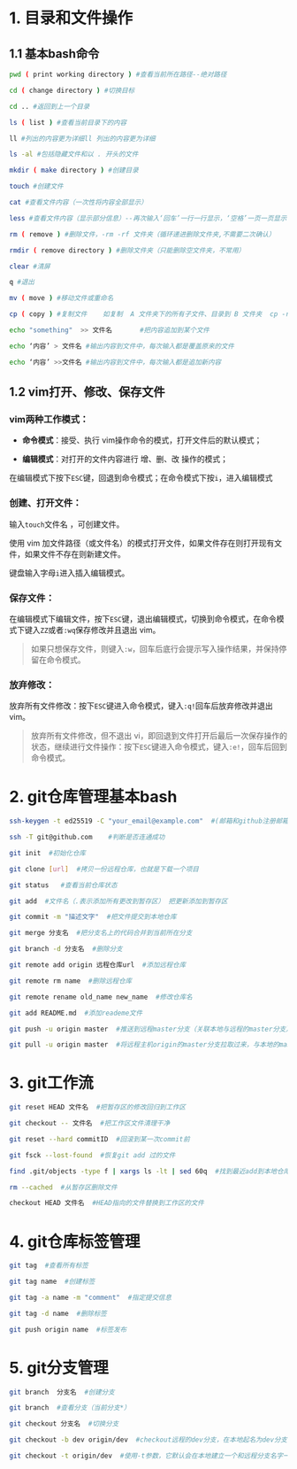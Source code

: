 # 1. 目录和文件操作

## 1.1 基本bash命令

```bash
pwd ( print working directory ) #查看当前所在路径--绝对路径

cd ( change directory ) #切换目标

cd .. #返回到上一个目录

ls ( list ) #查看当前目录下的内容

ll #列出的内容更为详细ll 列出的内容更为详细

ls -al #包括隐藏文件和以 . 开头的文件

mkdir ( make directory ) #创建目录

touch #创建文件

cat #查看文件内容（一次性将内容全部显示）

less #查看文件内容（显示部分信息）--再次输入‘回车’一行一行显示，‘空格’一页一页显示 ，‘b’一次向上走一页

rm ( remove ) #删除文件，-rm -rf 文件夹（循环递进删除文件夹,不需要二次确认）

rmdir ( remove directory ) #删除文件夹（只能删除空文件夹，不常用）

clear #清屏

q #退出

mv ( move ) #移动文件或重命名

cp ( copy ) #复制文件    如复制  A 文件夹下的所有子文件、目录到 B 文件夹  cp -r A/* B

echo "something"  >> 文件名       #把内容追加到某个文件

echo ‘内容’ > 文件名 #输出内容到文件中，每次输入都是覆盖原来的文件

echo ‘内容’ >>文件名 #输出内容到文件中，每次输入都是追加新内容
```

## 1.2 vim打开、修改、保存文件

### vim两种工作模式：

- **命令模式**：接受、执行 vim操作命令的模式，打开文件后的默认模式；

- **编辑模式**：对打开的文件内容进行 增、删、改 操作的模式；

在编辑模式下按下`ESC`键，回退到命令模式；在命令模式下按`i`，进入编辑模式

### 创建、打开文件：

输入`touch`文件名 ，可创建文件。

使用 vim 加文件路径（或文件名）的模式打开文件，如果文件存在则打开现有文件，如果文件不存在则新建文件。

键盘输入字母`i`进入插入编辑模式。

### 保存文件：

在编辑模式下编辑文件，按下`ESC`键，退出编辑模式，切换到命令模式，在命令模式下键入`ZZ`或者`:wq`保存修改并且退出 vim。

> 如果只想保存文件，则键入`:w`，回车后底行会提示写入操作结果，并保持停留在命令模式。

### 放弃修改：

放弃所有文件修改：按下`ESC`键进入命令模式，键入`:q!`回车后放弃修改并退出vim。

> 放弃所有文件修改，但不退出 vi，即回退到文件打开后最后一次保存操作的状态，继续进行文件操作：按下`ESC`键进入命令模式，键入`:e!`，回车后回到命令模式。

# 2. git仓库管理基本bash

```bash
ssh-keygen -t ed25519 -C "your_email@example.com"  #(邮箱和github注册邮箱保持一致)  创建SSH key（创建完成后在/C/Users/用户名下 id_ed25519.pub 添加到github）

ssh -T git@github.com    #判断是否连通成功       

git init  #初始化仓库

git clone [url]  #拷贝一份远程仓库，也就是下载一个项目

git status   #查看当前仓库状态

git add  #文件名（.表示添加所有更改到暂存区） 把更新添加到暂存区

git commit -m "描述文字"  #把文件提交到本地仓库

git merge 分支名  #把分支名上的代码合并到当前所在分支

git branch -d 分支名  #删除分支

git remote add origin 远程仓库url  #添加远程仓库

git remote rm name  #删除远程仓库

git remote rename old_name new_name  #修改仓库名

git add README.md  #添加reademe文件

git push -u origin master  #推送到远程master分支（关联本地与远程的master分支）

git pull -u origin master  #将远程主机origin的master分支拉取过来，与本地的master分支合并
```

# 3. git工作流

```bash
git reset HEAD 文件名  #把暂存区的修改回归到工作区

git checkout -- 文件名  #把工作区文件清理干净

git reset --hard commitID  #回滚到某一次commit前

git fsck --lost-found  #恢复git add 过的文件

find .git/objects -type f | xargs ls -lt | sed 60q  #找到最近add到本地仓库的60个文件

rm --cached  #从暂存区删除文件

checkout HEAD 文件名  #HEAD指向的文件替换到工作区的文件
```

# 4. git仓库标签管理

```bash
git tag  #查看所有标签

git tag name  #创建标签

git tag -a name -m "comment"  #指定提交信息

git tag -d name  #删除标签

git push origin name  #标签发布
```

# 5. git分支管理

```bash
git branch  分支名  #创建分支

git branch  #查看分支（当前分支*）

git checkout 分支名  #切换分支

git checkout -b dev origin/dev  #checkout远程的dev分支，在本地起名为dev分支，并切换到本地的dev分支

git checkout -t origin/dev  #使用-t参数，它默认会在本地建立一个和远程分支名字一样的分支
```
